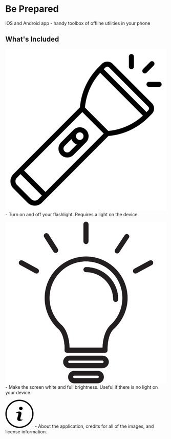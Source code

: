 # Be Prepared

iOS and Android app - handy toolbox of offline utilities in your phone

## What's Included

![Flashlight](assets/flashlight.svg) - Turn on and off your flashlight. Requires a light on the device.

![Lightbulb](assets/lightbulb.svg) - Make the screen white and full brightness. Useful if there is no light on your device.

![Info](assets/info.svg) - About the application, credits for all of the images, and license information.
